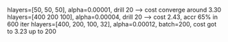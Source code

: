 hlayers=[50, 50, 50], alpha=0.00001, drill 20 --> cost converge around 3.30
hlayers=[400 200 100], alpha=0.00004, drill 20 --> cost 2.43, accr 65% in 600 iter
hlayers=[400, 200, 100, 32], alpha=0.00012, batch=200, cost got to 3.23 up to 200